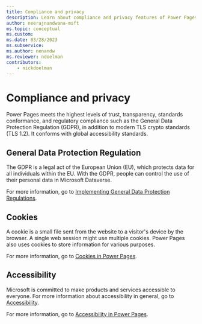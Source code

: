 ```yaml
---
title: Compliance and privacy
description: Learn about compliance and privacy features of Power Pages.
author: neerajnandwana-msft
ms.topic: conceptual
ms.custom: 
ms.date: 03/28/2023
ms.subservice:
ms.author: nenandw
ms.reviewer: ndoelman
contributors:
    - nickdoelman
---
```


# Compliance and privacy

Power Pages meets the highest levels of trust, transparency, standards conformance, and regulatory compliance such as the General Data Protection Regulation (GDPR), in addition to modern TLS crypto standards (TLS 1.2). It conforms with global accessibility standards.

## General Data Protection Regulation

The GDPR is a legal act of the European Union (EU), which protects data for all individuals within the EU. With the GDPR, people can control the use of their personal data in Microsoft Dataverse.

For more information, go to [Implementing General Data Protection Regulations](../configure/implement-gdpr.md).

## Cookies

A cookie is a small file sent from the website to a visitor's device by the browser. A single web session might use multiple cookies. Power Pages also uses cookies to store information for various purposes.

For more information, go to [Cookies in Power Pages](cookies.md).

## Accessibility

Microsoft is committed to make products and services accessible to everyone. For more information about accessibility in general, go to [Accessibility](https://www.microsoft.com/accessibility).

For more information, go to [Accessibility in Power Pages](accessibility.md).
